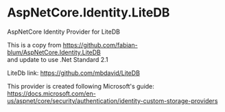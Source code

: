 # AspNetCore.Identity.LiteDB
AspNetCore Identity Provider for LiteDB

This is a copy from  https://github.com/fabian-blum/AspNetCore.Identity.LiteDB  
and update to use .Net Standard 2.1

LiteDb link:
https://github.com/mbdavid/LiteDB

This provider is created following Microsoft's guide:
https://docs.microsoft.com/en-us/aspnet/core/security/authentication/identity-custom-storage-providers



